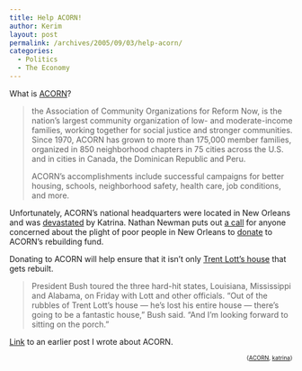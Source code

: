 ```yaml
---
title: Help ACORN!
author: Kerim
layout: post
permalink: /archives/2005/09/03/help-acorn/
categories:
  - Politics
  - The Economy
---
```

What is <a href="http://www.acorn.org/index.php?id=2703" onclick="_gaq.push(['_trackEvent', 'outbound-article', 'http://www.acorn.org/index.php?id=2703', 'ACORN']);" >ACORN</a>?

> the Association of Community Organizations for Reform Now, is the nation&#8217;s largest community organization of low- and moderate-income families, working together for social justice and stronger communities. Since 1970, ACORN has grown to more than 175,000 member families, organized in 850 neighborhood chapters in 75 cities across the U.S. and in cities in Canada, the Dominican Republic and Peru.
> 
> ACORN&#8217;s accomplishments include successful campaigns for better housing, schools, neighborhood safety, health care, job conditions, and more.

Unfortunately, ACORN&#8217;s national headquarters were located in New Orleans and was <a href="http://www.acorn.org/index.php?id=4174&#038;tx_ttnews[tt_news]=18291&#038;tx_ttnews[backPid]=2716&#038;cHash=ccfd1bf66e" onclick="_gaq.push(['_trackEvent', 'outbound-article', 'http://www.acorn.org/index.php?id=4174&tx_ttnews[tt_news]=18291&tx_ttnews[backPid]=2716&cHash=ccfd1bf66e', 'devastated']);" >devastated</a> by Katrina. Nathan Newman puts out <a href="http://www.tpmcafe.com/story/2005/9/1/194154/3125" onclick="_gaq.push(['_trackEvent', 'outbound-article', 'http://www.tpmcafe.com/story/2005/9/1/194154/3125', 'a call']);" >a call</a> for anyone concerned about the plight of poor people in New Orleans to <a href="http://acorn.org/index.php?id=2584" onclick="_gaq.push(['_trackEvent', 'outbound-article', 'http://acorn.org/index.php?id=2584', 'donate']);" >donate</a> to ACORN&#8217;s rebuilding fund.

Donating to ACORN will help ensure that it isn&#8217;t only <a href="http://www.orlandosentinel.com/news/local/state/orl-canesens0305sep03,0,3841552.story?coll=orl-news-headlines-state" onclick="_gaq.push(['_trackEvent', 'outbound-article', 'http://www.orlandosentinel.com/news/local/state/orl-canesens0305sep03,0,3841552.story?coll=orl-news-headlines-state', 'Trent Lott&#8217;s house']);" >Trent Lott&#8217;s house</a> that gets rebuilt.

> President Bush toured the three hard-hit states, Louisiana, Mississippi and Alabama, on Friday with Lott and other officials. &#8220;Out of the rubbles of Trent Lott&#8217;s house &#8212; he&#8217;s lost his entire house &#8212; there&#8217;s going to be a fantastic house,&#8221; Bush said. &#8220;And I&#8217;m looking forward to sitting on the porch.&#8221;

<a href="http://test.oxus.net/archives/2004/09/05/predatory-lending/" onclick="_gaq.push(['_trackEvent', 'outbound-article', 'http://test.oxus.net/archives/2004/09/05/predatory-lending/', 'Link']);" >Link</a> to an earlier post I wrote about ACORN.  
<!-- technorati tags start -->

<div style="text-align:right;">
  <span style="font-size:x-small;">{<a href="http://www.technorati.com/tag/ACORN" onclick="_gaq.push(['_trackEvent', 'outbound-article', 'http://www.technorati.com/tag/ACORN', 'ACORN']);"  rel="tag">ACORN</a>, <a href="http://www.technorati.com/tag/katrina" onclick="_gaq.push(['_trackEvent', 'outbound-article', 'http://www.technorati.com/tag/katrina', 'katrina']);"  rel="tag">katrina</a>}</span>


<!-- technorati tags end -->


